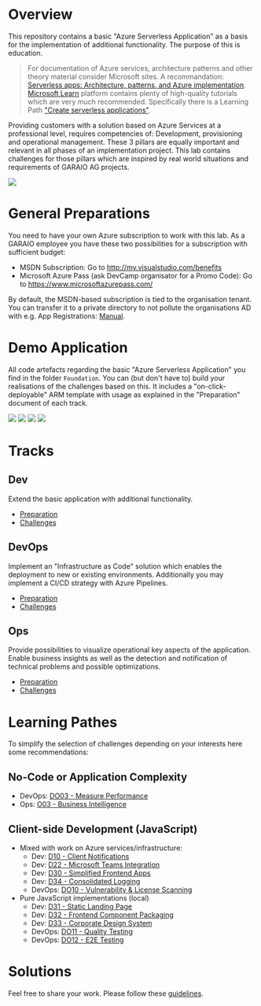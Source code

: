 # Overview
This repository contains a basic "Azure Serverless Application" as a basis for the implementation of additional functionality. The purpose of this is education.

> For documentation of Azure services, architecture patterns and other theory material consider Microsoft sites. A recommandation: [Serverless apps: Architecture, patterns, and Azure implementation](https://docs.microsoft.com/de-de/dotnet/architecture/serverless).
> [Microsoft Learn](https://docs.microsoft.com/en-us/learn/azure/) platform contains plenty of high-quality tutorials which are very much recommended. Specifically there is a Learning Path ["Create serverless applications"](https://docs.microsoft.com/de-de/learn/paths/create-serverless-applications/).

Providing customers with a solution based on Azure Services at a professional level, requires competencies of: Development, provisioning and operational management. These 3 pillars are equally important and relevant in all phases of an implementation project. This lab contains challenges for those pillars which are inspired by real world situations and requirements of GARAIO AG projects.

![](./Resources/LabArchitecture.png)

# General Preparations
You need to have your own Azure subscription to work with this lab. As a GARAIO employee you have these two possibilities for a subscription with sufficient budget:
- MSDN Subscription: Go to http://my.visualstudio.com/benefits
- Microsoft Azure Pass (ask DevCamp organisator for a Promo Code): Go to https://www.microsoftazurepass.com/

By default, the MSDN-based subscription is tied to the organisation tenant. You can transfer it to a private directory to not pollute the organisations AD with e.g. App Registrations: [Manual](./Resources/Preparation_MSDN-Subscription.md).

# Demo Application
All code artefacts regarding the basic "Azure Serverless Application" you find in the folder `Foundation`. You can (but don't have to) build your realisations of the challenges based on this. It includes a "on-click-deployable" ARM template with usage as explained in the "Preparation" document of each track.

![](./Resources/LabDemoUI-Overview.png)
![](./Resources/LabDemoUI-Persons.png)
![](./Resources/LabDemoUI-Projects.png)
![](./Resources/LabDemoUI-Technologies.png)

# Tracks
## Dev
Extend the basic application with additional functionality.

* [Preparation](./Track-Dev/Preparation.md)
* [Challenges](./Track-Dev/Challenges.md)

## DevOps
Implement an "Infrastructure as Code" solution which enables the deployment to new or existing environments. Additionally you may implement a CI/CD strategy with Azure Pipelines.

* [Preparation](./Track-DevOps/Preparation.md)
* [Challenges](./Track-DevOps/Challenges.md)

## Ops
Provide possibilities to visualize operational key aspects of the application. Enable business insights as well as the detection and notification of technical problems and possible optimizations.

* [Preparation](./Track-Ops/Preparation.md)
* [Challenges](./Track-Ops/Challenges.md)

# Learning Pathes
To simplify the selection of challenges depending on your interests here some recommendations:

## No-Code or Application Complexity
* DevOps: [DO03 - Measure Performance](https://github.com/garaio/DevCamp-AzureServerless/blob/master/Track-DevOps/Challenges.md#do03-measure-performance)
* Ops: [O03 - Business Intelligence](https://github.com/garaio/DevCamp-AzureServerless/blob/master/Track-Ops/Challenges.md)

## Client-side Development (JavaScript)
* Mixed with work on Azure services/infrastructure:
  * Dev: [D10 - Client Notifications](https://github.com/garaio/DevCamp-AzureServerless/blob/master/Track-Dev/Challenges.md#d10-client-notifications)
  * Dev: [D22 - Microsoft Teams Integration](https://github.com/garaio/DevCamp-AzureServerless/blob/master/Track-Dev/Challenges.md#d22-microsoft-teams-integration)
  * Dev: [D30 - Simplified Frontend Apps](https://github.com/garaio/DevCamp-AzureServerless/blob/master/Track-Dev/Challenges.md#d30-simplified-frontend-apps)
  * Dev: [D34 - Consolidated Logging](https://github.com/garaio/DevCamp-AzureServerless/blob/master/Track-Dev/Challenges.md#d34-consolidated-logging)
  * DevOps: [DO10 - Vulnerability & License Scanning](https://github.com/garaio/DevCamp-AzureServerless/blob/master/Track-DevOps/Challenges.md#do10-vulnerability-&-license-scanning)
* Pure JavaScript implementations (local)
  * Dev: [D31 - Static Landing Page](https://github.com/garaio/DevCamp-AzureServerless/blob/master/Track-Dev/Challenges.md#d31-static-landing-page)
  * Dev: [D32 - Frontend Component Packaging](https://github.com/garaio/DevCamp-AzureServerless/blob/master/Track-Dev/Challenges.md#d32-frontend-component-packaging)
  * Dev: [D33 - Corporate Design System](https://github.com/garaio/DevCamp-AzureServerless/blob/master/Track-Dev/Challenges.md#d33-corporate-design-system)
  * DevOps: [DO11 - Quality Testing](https://github.com/garaio/DevCamp-AzureServerless/blob/master/Track-DevOps/Challenges.md#do11-quality-testing)
  * DevOps: [DO12 - E2E Testing](https://github.com/garaio/DevCamp-AzureServerless/blob/master/Track-DevOps/Challenges.md#do12-e2e-testing)

# Solutions
Feel free to share your work. Please follow these [guidelines](./Solutions/Guidelines.md).

